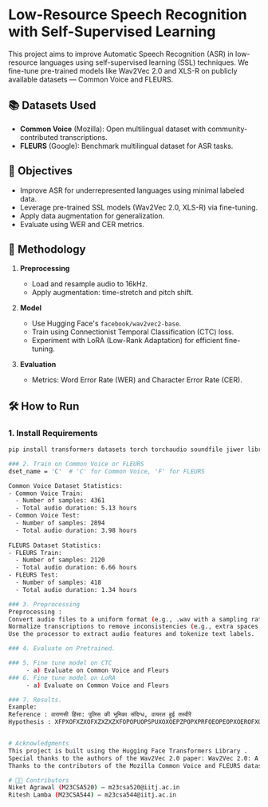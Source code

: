 # Low-Resource Speech Recognition with Self-Supervised Learning

This project aims to improve Automatic Speech Recognition (ASR) in low-resource languages using self-supervised learning (SSL) techniques. We fine-tune pre-trained models like Wav2Vec 2.0 and XLS-R on publicly available datasets — Common Voice and FLEURS.

## 📚 Datasets Used

- **Common Voice** (Mozilla): Open multilingual dataset with community-contributed transcriptions.
- **FLEURS** (Google): Benchmark multilingual dataset for ASR tasks.

## 🎯 Objectives

- Improve ASR for underrepresented languages using minimal labeled data.
- Leverage pre-trained SSL models (Wav2Vec 2.0, XLS-R) via fine-tuning.
- Apply data augmentation for generalization.
- Evaluate using WER and CER metrics.

## 🧠 Methodology

1. **Preprocessing**  
   - Load and resample audio to 16kHz.  
   - Apply augmentation: time-stretch and pitch shift.

2. **Model**  
   - Use Hugging Face's `facebook/wav2vec2-base`.  
   - Train using Connectionist Temporal Classification (CTC) loss.  
   - Experiment with LoRA (Low-Rank Adaptation) for efficient fine-tuning.

3. **Evaluation**  
   - Metrics: Word Error Rate (WER) and Character Error Rate (CER).

## 🛠 How to Run

### 1. Install Requirements
```bash
pip install transformers datasets torch torchaudio soundfile jiwer librosa peft

### 2. Train on Common Voice or FLEURS
dset_name = 'C'  # 'C' for Common Voice, 'F' for FLEURS

Common Voice Dataset Statistics:
- Common Voice Train:
  - Number of samples: 4361
  - Total audio duration: 5.13 hours
- Common Voice Test:
  - Number of samples: 2894
  - Total audio duration: 3.98 hours
 
FLEURS Dataset Statistics:
- FLEURS Train:
  - Number of samples: 2120
  - Total audio duration: 6.66 hours
- FLEURS Test:
  - Number of samples: 418
  - Total audio duration: 1.34 hours

### 3. Preprocessing
Preprocessing :
Convert audio files to a uniform format (e.g., .wav with a sampling rate of 16 kHz).
Normalize transcriptions to remove inconsistencies (e.g., extra spaces, punctuation).
Use the processor to extract audio features and tokenize text labels.

### 4. Evaluate on Pretrained.

### 5. Fine tune model on CTC
     - a) Evaluate on Common Voice and Fleurs
### 6. Fine tune model on LoRA
     - a) Evaluate on Common Voice and Fleurs

### 7. Results.
Example:
Reference : वाराणसी हिंसा: पुलिस की भूमिका संदिग्ध, वायरल हुई तस्वीरें
Hypothesis : XFPXOFXZXOFXZXZXZXFOPOPUOPSPUXOXOEPZPOPXPRFOEOPEOPXOEROFXOXOF XOEPOFPUPEFOX KBPFOREXPXRXFPROXECROXEPOPXORFOEXEXZXOXZXZXOXZXPOX


# Acknowledgments
This project is built using the Hugging Face Transformers Library .
Special thanks to the authors of the Wav2Vec 2.0 paper: Wav2Vec 2.0: A Framework for Self-Supervised Learning of Speech Representations .
Thanks to the contributors of the Mozilla Common Voice and FLEURS datasets for making them publicly available.##

# 👨‍💻 Contributors
Niket Agrawal (M23CSA520) – m23csa520@iitj.ac.in
Ritesh Lamba (M23CSA544) – m23csa544@iitj.ac.in



